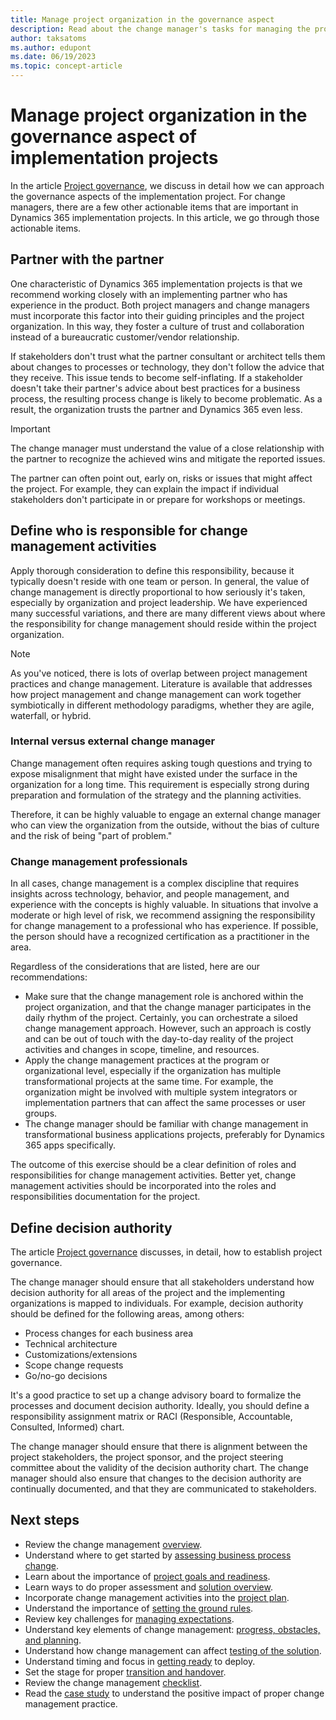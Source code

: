 ```yaml
---
title: Manage project organization in the governance aspect
description: Read about the change manager's tasks for managing the project organization during a Dynamics 365 implementation project. 
author: taksatoms
ms.author: edupont
ms.date: 06/19/2023
ms.topic: concept-article
---
```


# Manage project organization in the governance aspect of implementation projects

In the article [Project governance](project-governance.md), we discuss in detail how we can approach the governance aspects of the implementation project. For change managers, there are a few other actionable items that are important in Dynamics 365 implementation projects. In this article, we go through those actionable items.

## Partner with the partner

One characteristic of Dynamics 365 implementation projects is that we recommend working closely with an implementing partner who has experience in the product. Both project managers and change managers must incorporate this factor into their guiding principles and the project organization. In this way, they foster a culture of trust and collaboration instead of a bureaucratic customer/vendor relationship.

If stakeholders don't trust what the partner consultant or architect tells them about changes to processes or technology, they don't follow the advice that they receive. This issue tends to become self-inflating. If a stakeholder doesn't take their partner's advice about best practices for a business process, the resulting process change is likely to become problematic. As a result, the organization trusts the partner and Dynamics 365 even less.

> [!IMPORTANT]
> The change manager must understand the value of a close relationship with the partner to recognize the achieved wins and mitigate the reported issues.

The partner can often point out, early on, risks or issues that might affect the project. For example, they can explain the impact if individual stakeholders don't participate in or prepare for workshops or meetings.

## Define who is responsible for change management activities

Apply thorough consideration to define this responsibility, because it typically doesn't reside with one team or person. In general, the value of change management is directly proportional to how seriously it's taken, especially by organization and project leadership. We have experienced many successful variations, and there are many different views about where the responsibility for change management should reside within the project organization.

> [!NOTE]
> As you've noticed, there is lots of overlap between project management practices and change management. Literature is available that addresses how project management and change management can work together symbiotically in different methodology paradigms, whether they are agile, waterfall, or hybrid.

### Internal versus external change manager

Change management often requires asking tough questions and trying to expose misalignment that might have existed under the surface in the organization for a long time. This requirement is especially strong during preparation and formulation of the strategy and the planning activities.

Therefore, it can be highly valuable to engage an external change manager who can view the organization from the outside, without the bias of culture and the risk of being "part of problem."

### Change management professionals

In all cases, change management is a complex discipline that requires insights across technology, behavior, and people management, and experience with the concepts is highly valuable. In situations that involve a moderate or high level of risk, we recommend assigning the responsibility for change management to a professional who has experience. If possible, the person should have a recognized certification as a practitioner in the area.

Regardless of the considerations that are listed, here are our recommendations:

- Make sure that the change management role is anchored within the project organization, and that the change manager participates in the daily rhythm of the project. Certainly, you can orchestrate a siloed change management approach. However, such an approach is costly and can be out of touch with the day-to-day reality of the project activities and changes in scope, timeline, and resources.
- Apply the change management practices at the program or organizational level, especially if the organization has multiple transformational projects at the same time. For example, the organization might be involved with multiple system integrators or implementation partners that can affect the same processes or user groups.
- The change manager should be familiar with change management in transformational business applications projects, preferably for Dynamics 365 apps specifically.

The outcome of this exercise should be a clear definition of roles and responsibilities for change management activities. Better yet, change management activities should be incorporated into the roles and responsibilities documentation for the project.

## Define decision authority

The article [Project governance](project-governance.md) discusses, in detail, how to establish project governance.

The change manager should ensure that all stakeholders understand how decision authority for all areas of the project and the implementing organizations is mapped to individuals. For example, decision authority should be defined for the following areas, among others:

- Process changes for each business area
- Technical architecture
- Customizations/extensions
- Scope change requests
- Go/no-go decisions

It's a good practice to set up a change advisory board to formalize the processes and document decision authority. Ideally, you should define a responsibility assignment matrix or RACI (Responsible, Accountable, Consulted, Informed) chart.

The change manager should ensure that there is alignment between the project stakeholders, the project sponsor, and the project steering committee about the validity of the decision authority chart. The change manager should also ensure that changes to the decision authority are continually documented, and that they are communicated to stakeholders.

## Next steps

- Review the change management [overview](change-management.md).
- Understand where to get started by [assessing business process change](change-management-assessing-business-process-change.md).
- Learn about the importance of [project goals and readiness](change-management-project-goals-readiness.md).
- Learn ways to do proper assessment and [solution overview](change-management-solution-overiew.md).
- Incorporate change management activities into the [project plan](change-management-project-plan.md).
- Understand the importance of [setting the ground rules](change-management-set-ground-rules.md).
- Review key challenges for [managing expectations](change-management-manage-expectations.md).
- Understand key elements of change management: [progress, obstacles, and planning](change-management-progress-obstacles-planning.md).
- Understand how change management can affect [testing of the solution](change-management-test-solution.md).
- Understand timing and focus in [getting ready](change-management-get-ready.md) to deploy.
- Set the stage for proper [transition and handover](change-management-transition-handover.md).
- Review the change management [checklist](change-management-checklist.md).
- Read the [case study](change-management-case-study.md) to understand the positive impact of proper change management practice.
